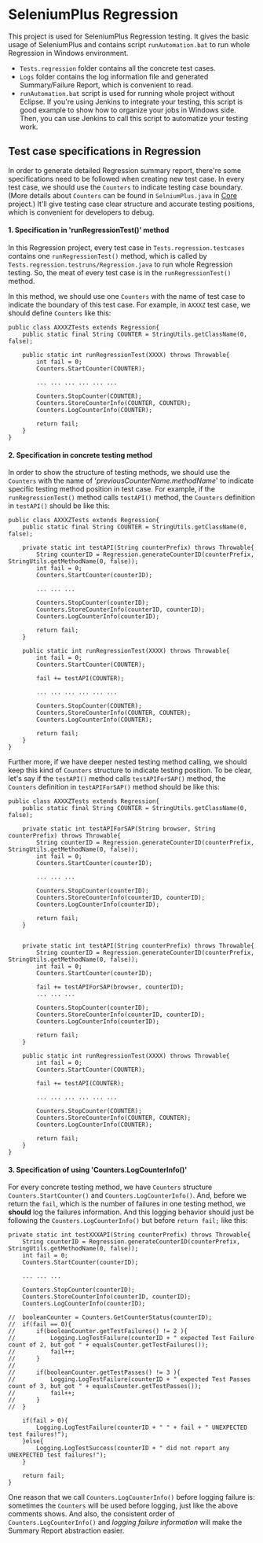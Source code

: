 # SeleniumPlus Regression

This project is used for SeleniumPlus Regression testing. It gives the basic usage of SeleniumPlus and contains script ```runAutomation.bat``` to run whole Regression in Windows environment.
* ```Tests.regression``` folder contains all the concrete test cases.
* ```Logs``` folder contains the log information file and generated Summary/Failure Report, which is convenient to read.
* ```runAutomation.bat``` script is used for running whole project without Eclipse. If you're using Jenkins to integrate your testing, this script is good example to show how to organize your jobs in Windows side. Then, you can use Jenkins to call this script to automatize your testing work.

## Test case specifications in Regression

In order to generate detailed Regression summary report, there're some specifications need to be followed when creating new test case. In every test case, we should use the ```Counters``` to indicate testing case boundary. (More details about ```Counters``` can be found in ```SelniumPlus.java``` in [Core](https://github.com/SAFSDEV/Core) project.) It'll give testing case clear structure and accurate testing positions, which is convenient for developers to debug.


#### 1. Specification in 'runRegressionTest()' method

In this Regression project, every test case in ```Tests.regression.testcases``` contains one ```runRegressionTest()``` method, which is called by ```Tests.regression.testruns/Regression.java``` to run whole Regression testing. So, the meat of every test case is in the ```runRegressionTest()``` method. 

In this method, we should use one ```Counters``` with the name of test case to indicate the boundary of this test case. For example, in ```AXXXZ``` test case, we should define ```Counters``` like this:

~~~~
public class AXXXZTests extends Regression{
    public static final String COUNTER = StringUtils.getClassName(0, false);

    public static int runRegressionTest(XXXX) throws Throwable{ 
        int fail = 0;
        Counters.StartCounter(COUNTER); 

        ... ... ... ... ... ...

        Counters.StopCounter(COUNTER);
        Counters.StoreCounterInfo(COUNTER, COUNTER);
        Counters.LogCounterInfo(COUNTER); 
        
        return fail;
    }
}
~~~~


#### 2. Specification in concrete testing method

In order to show the structure of testing methods, we should use the ```Counters``` with the name of '*previousCounterName.methodName*' to indicate specific testing method position in test case. For example, if the ```runRegressionTest()``` method calls ```testAPI()``` method, the ```Counters``` definition in ```testAPI()``` should be like this:

~~~~
public class AXXXZTests extends Regression{
    public static final String COUNTER = StringUtils.getClassName(0, false);
    
    private static int testAPI(String counterPrefix) throws Throwable{ 
        String counterID = Regression.generateCounterID(counterPrefix, StringUtils.getMethodName(0, false));
        int fail = 0;
        Counters.StartCounter(counterID);

        ... ... ... 

        Counters.StopCounter(counterID);
        Counters.StoreCounterInfo(counterID, counterID);
        Counters.LogCounterInfo(counterID);

        return fail;
    }

    public static int runRegressionTest(XXXX) throws Throwable{ 
        int fail = 0;
        Counters.StartCounter(COUNTER); 
        
        fail += testAPI(COUNTER);

        ... ... ... ... ... ...

        Counters.StopCounter(COUNTER);
        Counters.StoreCounterInfo(COUNTER, COUNTER);
        Counters.LogCounterInfo(COUNTER); 
        
        return fail;
    }
}
~~~~

Further more, if we have deeper nested testing method calling, we should keep this kind of ```Counters``` structure to indicate testing position. To be clear, let's say if the ```testAPI()``` method calls ```testAPIForSAP()``` method, the ```Counters``` definition in ```testAPIForSAP()``` method should be like this:

~~~~
public class AXXXZTests extends Regression{
    public static final String COUNTER = StringUtils.getClassName(0, false);
    
    private static int testAPIForSAP(String browser, String counterPrefix) throws Throwable{   
        String counterID = Regression.generateCounterID(counterPrefix, StringUtils.getMethodName(0, false));
        int fail = 0;
        Counters.StartCounter(counterID);

        ... ... ... 

        Counters.StopCounter(counterID);
        Counters.StoreCounterInfo(counterID, counterID);
        Counters.LogCounterInfo(counterID);

        return fail;
    }

    
    private static int testAPI(String counterPrefix) throws Throwable{ 
        String counterID = Regression.generateCounterID(counterPrefix, StringUtils.getMethodName(0, false));
        int fail = 0;
        Counters.StartCounter(counterID);

        fail += testAPIForSAP(browser, counterID);
        ... ... ... 

        Counters.StopCounter(counterID);
        Counters.StoreCounterInfo(counterID, counterID);
        Counters.LogCounterInfo(counterID);

        return fail;
    }

    public static int runRegressionTest(XXXX) throws Throwable{ 
        int fail = 0;
        Counters.StartCounter(COUNTER); 
        
        fail += testAPI(COUNTER);

        ... ... ... ... ... ...

        Counters.StopCounter(COUNTER);
        Counters.StoreCounterInfo(COUNTER, COUNTER);
        Counters.LogCounterInfo(COUNTER); 
        
        return fail;
    }
}
~~~~

#### 3. Specification of using 'Counters.LogCounterInfo()'
For every concrete testing method, we have ```Counters``` structure ```Counters.StartCounter()``` and ```Counters.LogCounterInfo()```. And, before we return the ```fail```, which is the number of failures in one testing method, we **should** log the failures information. And this logging behavior should just be following the ```Counters.LogCounterInfo()``` but before ```return fail;``` like this:
~~~~
private static int testXXXAPI(String counterPrefix) throws Throwable{ 
    String counterID = Regression.generateCounterID(counterPrefix, StringUtils.getMethodName(0, false));
    int fail = 0;
    Counters.StartCounter(counterID);

    ... ... ... 

    Counters.StopCounter(counterID);
    Counters.StoreCounterInfo(counterID, counterID);
    Counters.LogCounterInfo(counterID);

//  booleanCounter = Counters.GetCounterStatus(counterID);
//	if(fail == 0){
//		if(booleanCounter.getTestFailures() != 2 ){
//			Logging.LogTestFailure(counterID + " expected Test Failure count of 2, but got " + equalsCounter.getTestFailures());
//			fail++;
//		}
//
//		if(booleanCounter.getTestPasses() != 3 ){
//			Logging.LogTestFailure(counterID + " expected Test Passes count of 3, but got " + equalsCounter.getTestPasses());
//			fail++;
//		}
//	}

    if(fail > 0){
		Logging.LogTestFailure(counterID + " " + fail + " UNEXPECTED test failures!");
	}else{
		Logging.LogTestSuccess(counterID + " did not report any UNEXPECTED test failures!");
	}

    return fail;
}
~~~~
One reason that we call ```Counters.LogCounterInfo()``` before logging failure is: sometimes the ```Counters``` will be used before logging, just like the above comments shows. And also, the consistent order of ```Counters.LogCounterInfo()``` and *logging failure information* will make the Summary Report abstraction easier.


